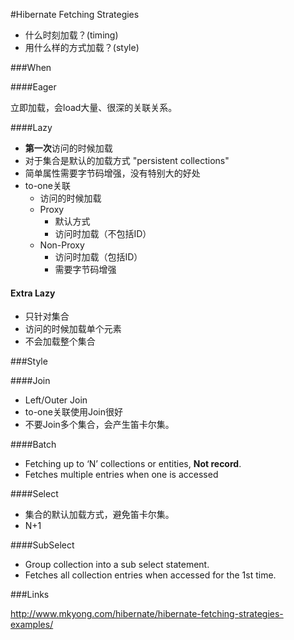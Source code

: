 #Hibernate Fetching Strategies

* 什么时刻加载？(timing)
* 用什么样的方式加载？(style)

###When

####Eager

立即加载，会load大量、很深的关联关系。

####Lazy

* **第一次**访问的时候加载
* 对于集合是默认的加载方式 "persistent collections"
* 简单属性需要字节码增强，没有特别大的好处
* to-one关联
	* 访问的时候加载
	* Proxy
		* 默认方式
		* 访问时加载（不包括ID）
	* Non-Proxy
		* 访问时加载（包括ID）
		* 需要字节码增强

#### Extra Lazy

* 只针对集合
* 访问的时候加载单个元素
* 不会加载整个集合

###Style

####Join

* Left/Outer Join
* to-one关联使用Join很好
* 不要Join多个集合，会产生笛卡尔集。

####Batch

* Fetching up to ‘N’ collections or entities, **Not record**.
* Fetches multiple entries when one is accessed

####Select

* 集合的默认加载方式，避免笛卡尔集。
* N+1

####SubSelect

* Group collection into a sub select statement.
* Fetches all collection entries when accessed for the 1st time.

###Links

http://www.mkyong.com/hibernate/hibernate-fetching-strategies-examples/